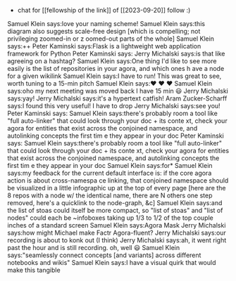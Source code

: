 - chat for [[fellowship of the link]] of [[2023-09-20]] follow :)

Samuel Klein says:love your naming scheme!
Samuel Klein says:this diagram also suggests scale-free design [which is compelling; not privileging zoomed-in or z
oomed-out parts of the whole]
Samuel Klein says:++
Peter Kaminski says:Flask is a lightweight web application framework for Python
Peter Kaminski says:
Jerry Michalski says:is that like agreeing on a hashtag?
Samuel Klein says:One thing I'd like to see more easily is the list of repositories in your agora, and which ones h
ave a node for a given wikilink
Samuel Klein says:I have to run!  This was great to see, worth tuning to a 15-min pitch
Samuel Klein says:❤️ ❤️ ❤️
Samuel Klein says:oho my next meeting was moved back I have 15 min 😃
Jerry Michalski says:yay!
Jerry Michalski says:it's a hypertext catfish!
Aram Zucker-Scharff says:I found this very useful! I have to drop
Jerry Michalski says:see you!
Peter Kaminski says:
Samuel Klein says:there's probably room a tool like "full auto-linker" that could look through your doc + its conte
xt, check your agora for entities that exist across the conjoined namespace, and autolinking concepts the first tim
e they appear in your doc
Peter Kaminski says:
Samuel Klein says:there's probably room a tool like "full auto-linker" that could look through your doc + its conte
xt, check your agora for entities that exist across the conjoined namespace, and autolinking concepts the first tim
e they appear in your doc
Samuel Klein says:for*
Samuel Klein says:my feedback for the current default interface is: if the core agora action is about cross-namespa
ce linking, that conjoined namespace should be visualized in a little infographic up at the top of every page [here
 are the 8 repos with a node w/ the identical name, there are N others one step removed, here's a quicklink to the
node-graph, &c]
Samuel Klein says:and the list of stoas could itself be more compact, so "list of stoas" and "list of nodes" could
each be ~infoboxes taking up 1/3 to 1/2 of the top couple inches of a standard screen
Samuel Klein says:Agora Mask
Jerry Michalski says:how might Michael make Factr Agora-fluent?
Jerry Michalski says:our recording is about to konk out (I think)
Jerry Michalski says:ah, it went right past the hour and is still recording. oh, well 😃
Samuel Klein says:"seamlessly connect concepts [and variants] across different notebooks and wikis"
Samuel Klein says:I have a visual quirk that would make this tangible
